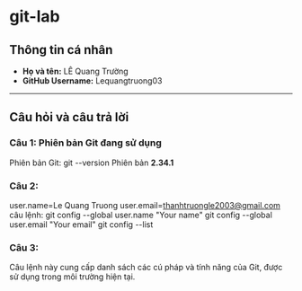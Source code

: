# git-lab

 ## Thông tin cá nhân  
- **Họ và tên:** LÊ Quang Trường  
- **GitHub Username:** Lequangtruong03  

---

## Câu hỏi và câu trả lời  

### Câu 1: Phiên bản Git đang sử dụng  
Phiên bản Git: git --version
Phiên bản
**2.34.1**  
### Câu 2: 
user.name=Le Quang Truong
user.email=thanhtruongle2003@gmail.com
câu lệnh: 
git config --global user.name "Your name"
git config --global user.email "Your email"
git config --list
### Câu 3:
Câu lệnh này cung cấp danh sách các cú pháp và tính năng của Git, được sử dụng trong môi trường hiện tại.
